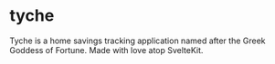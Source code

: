 # tyche
Tyche is a home savings tracking application named after the Greek Goddess of Fortune. Made with love atop SvelteKit.
